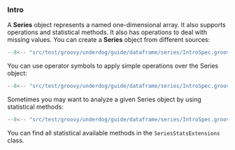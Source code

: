 ### Intro

A **Series** object represents a named one-dimensional array. It also supports operations and statistical methods. It also has operations to deal with missing values. You can create a **Series** object from different sources:

```groovy title="create"
--8<-- "src/test/groovy/underdog/guide/dataframe/series/IntroSpec.groovy:create_series"
```

You can use operator symbols to apply simple operations over the Series object:

```groovy title="operations"
--8<-- "src/test/groovy/underdog/guide/dataframe/series/IntroSpec.groovy:operations"
```

Sometimes you may want to analyze a given Series object by using statistical methods:

```groovy title="statistics"
--8<-- "src/test/groovy/underdog/guide/dataframe/series/IntroSpec.groovy:statistics"
```

You can find all statistical available methods in the `SeriesStatsExtensions` class.
